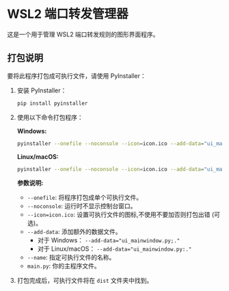 # WSL2 端口转发管理器

这是一个用于管理 WSL2 端口转发规则的图形界面程序。

## 打包说明

要将此程序打包成可执行文件，请使用 PyInstaller：

1.  安装 PyInstaller：
    ```bash
    pip install pyinstaller
    ```

2.  使用以下命令打包程序：

    **Windows:**

    ```bash
    pyinstaller --onefile --noconsole --icon=icon.ico --add-data="ui_mainwindow.py;." --name="WSL2 端口转发管理器" main.py
    ```

    **Linux/macOS:**

    ```bash
    pyinstaller --onefile --noconsole --icon=icon.ico --add-data="ui_mainwindow.py:." --name="WSL2 端口转发管理器" main.py
    ```

    **参数说明:**

    *   `--onefile`: 将程序打包成单个可执行文件。
    *   `--noconsole`: 运行时不显示控制台窗口。
    *   `--icon=icon.ico`:  设置可执行文件的图标,不使用不要加否则打包出错 (可选)。
    *   `--add-data`:  添加额外的数据文件。
        *   对于 Windows： `--add-data="ui_mainwindow.py;."`
        *   对于 Linux/macOS： `--add-data="ui_mainwindow.py:."`
    *   `--name`:  指定可执行文件的名称。
    *   `main.py`:  你的主程序文件。

3.  打包完成后，可执行文件将在 `dist` 文件夹中找到。

